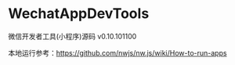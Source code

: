 # WechatAppDevTools
微信开发者工具(小程序)源码 v0.10.101100

本地运行参考：https://github.com/nwjs/nw.js/wiki/How-to-run-apps

